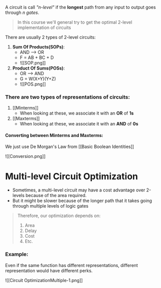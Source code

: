 A circuit is call *"n-level"* if the **longest** path from any input to output goes through *n gates*.

> In this course we'll general try to get the optimal 2-level implementation of circuits

There are usually 2 types of 2-level circuits:
1. **Sum Of Products(SOPs)**:
	- AND --> OR
	- F = AB + BC + D
	- ![[SOP.png]]
2. **Product Of Sums(POSs)**:
	- OR --> AND
	- G = W(X+Y)(Y+Z)
	- ![[POS.png]]

### There are two types of representations of circuits:
1. [[Minterms]]
	- When looking at these, we associate it with an **OR** of **1s**
2. [[Maxterms]]
	- When looking at these, we associate it with an **AND** of **0s**


#### Converting between Minterms and Maxterms:
We just use De Morgan's Law from [[Basic Boolean Identities]]

![[Conversion.png]]


# Multi-level Circuit Optimization
- Sometimes, a multi-level circuit may have a cost advantage over 2-levels because of the area required.
- But it might be slower because of the longer path that it takes going through multiple levels of logic gates

> Therefore, our optimization depends on:
> 	1. Area
> 	2. Delay
> 	3. Cost
> 	4. Etc.


### Example:
Even if the same function has different representations, different representation would have different perks.

![[Circuit OptimizationMultiple-1.png]]
